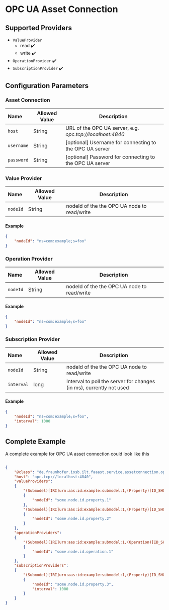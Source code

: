 # OPC UA Asset Connection

## Supported Providers

-   `ValueProvider`
    -   read ✔️
	-   write ✔️
-   `OperationProvider` ✔️
-   `SubscriptionProvider` ✔️

## Configuration Parameters

### Asset Connection

| Name | Allowed Value | Description |
|:--| -- | -- |
| `host` | String | URL of the OPC UA server, e.g. _opc.tcp://localhost:4840_ |
| `username` | String | [optional] Username for connecting to the OPC UA server |
| `password` | String | [optional] Password for connecting to the OPC UA server |

### Value Provider

| Name | Allowed Value | Description |
|:--| -- | -- |
| `nodeId` | String | nodeId of the the OPC UA node to read/write  |

#### Example

```json
{
	"nodeId": "ns=com:example;s=foo"
}
```

### Operation Provider

| Name | Allowed Value | Description |
|:--| -- | -- |
| `nodeId` | String | nodeId of the the OPC UA node to read/write  |

#### Example

```json
{
	"nodeId": "ns=com:example;s=foo"
}
```

### Subscription Provider

| Name | Allowed Value | Description |
|:--| -- | -- |
| `nodeId` | String | nodeId of the the OPC UA node to read/write  |
| `interval` | long | Interval to poll the server for changes (in ms), currently not used

#### Example

```json
{
	"nodeId": "ns=com:example;s=foo",
	"interval": 1000
}
```

## Complete Example

A complete example for OPC UA asset connection could look like this
```json

{
	"@class": "de.fraunhofer.iosb.ilt.faaast.service.assetconnection.opcua.OpcUaAssetConnection",
	"host": "opc.tcp://localhost:4840",
	"valueProviders":
	{
		"(Submodel)[IRI]urn:aas:id:example:submodel:1,(Property)[ID_SHORT]Property1":
		{
			"nodeId": "some.node.id.property.1"
		},
		"(Submodel)[IRI]urn:aas:id:example:submodel:1,(Property)[ID_SHORT]Property2":
		{
			"nodeId": "some.node.id.property.2"
		}
	},
	"operationProviders":
	{
		"(Submodel)[IRI]urn:aas:id:example:submodel:1,(Operation)[ID_SHORT]Operation1":
		{
			"nodeId": "some.node.id.operation.1"
		}
	},
	"subscriptionProviders":
	{
		"(Submodel)[IRI]urn:aas:id:example:submodel:1,(Property)[ID_SHORT]Property3":
		{
			"nodeId": "some.node.id.property.3",
			"interval": 1000
		}
	}
}
```